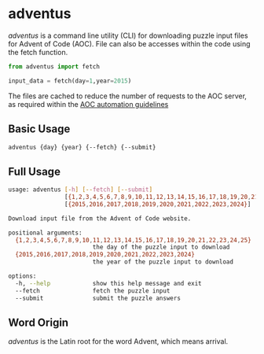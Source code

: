 # adventus

_adventus_ is a command line utility (CLI) for downloading puzzle input files
for Advent of Code (AOC). File can also be accesses within the code using the 
fetch function. 

```python
from adventus import fetch

input_data = fetch(day=1,year=2015)
```

The files are cached to reduce the number of requests to the AOC server,
as required within the 
[AOC automation guidelines](https://www.reddit.com/r/adventofcode/wiki/faqs/automation)

## Basic Usage

```sh
adventus {day} {year} {--fetch} {--submit}
```

## Full Usage

```sh
usage: adventus [-h] [--fetch] [--submit]
                [{1,2,3,4,5,6,7,8,9,10,11,12,13,14,15,16,17,18,19,20,21,22,23,24,25}]
                [{2015,2016,2017,2018,2019,2020,2021,2022,2023,2024}]

Download input file from the Advent of Code website.

positional arguments:
  {1,2,3,4,5,6,7,8,9,10,11,12,13,14,15,16,17,18,19,20,21,22,23,24,25}
                        the day of the puzzle input to download
  {2015,2016,2017,2018,2019,2020,2021,2022,2023,2024}
                        the year of the puzzle input to download

options:
  -h, --help            show this help message and exit
  --fetch               fetch the puzzle input
  --submit              submit the puzzle answers
```

## Word Origin
_adventus_ is the Latin root for the word Advent,
which means arrival. 
